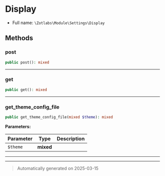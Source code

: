 
# Display





* Full name: `\Zotlabs\Module\Settings\Display`




## Methods


### post



```php
public post(): mixed
```












***

### get



```php
public get(): mixed
```












***

### get_theme_config_file



```php
public get_theme_config_file(mixed $theme): mixed
```








**Parameters:**

| Parameter | Type | Description |
|-----------|------|-------------|
| `$theme` | **mixed** |  |





***


***
> Automatically generated on 2025-03-15
